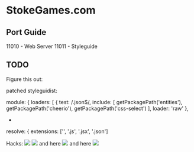# StokeGames.com


## Port Guide

11010 - Web Server
11011 - Styleguide

## TODO

Figure this out:

patched styleguidist:

module: {
    loaders: [
        {
            test: /\.json$/,
            include: [
                getPackagePath('entities'),
                getPackagePath('cheerio'),
                getPackagePath('css-select')
            ],
            loader: 'raw'
        },
        
+


resolve: {
    extensions: ['', '.js', '.jsx', '.json']


Hacks:
![](http://i.imgur.com/rOUHNqu.png)
![](http://i.imgur.com/WJxAhH2.png)
and here ![](http://i.imgur.com/WWYXqHW.png)
and here ![](http://i.imgur.com/00T6xgh.png)